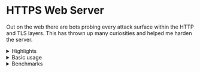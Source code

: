 # HTTPS Web Server

Out on the web there are bots probing every attack surface within the HTTP and TLS layers.
This has thrown up many curiosities and helped me harden the server.

<details>
<summary>Highlights</summary>
  
* The implementations for HTTP/1.1 and TLS/1.2 are my own.
* I am using my own finite elliptic curve group implementations for TLS key-exchange and signatures.
* I have used C++20 coroutines to finesse control-flow, [improving](https://github.com/fwoodruff/https-archive) bulk file transfer latency.
* The server runs at freddiewoodruff.co.uk on my Raspberry Pi 1B.
* The C++20 executable was cross-compiled for the Raspberry Pi on an AWS EC2 instance.
</details>

<details>
<summary>Basic usage</summary>
  
  
Install with
```bash
git clone https://github.com/fwoodruff/HTTPS.git
cd HTTPS
```
then run with either Make
```
make && ./target/codeymccodeface
```
or Docker
```bash
docker compose up
```

Every 60 days, CA certificates are updated with:
  
```
sudo certbot certonly --key-type=ecdsa --cert-name=freddiewoodruff.co.uk --elliptic-curve=secp256r1 --webroot --force-renewal
```

`config.txt` is for localhost.

`config_live.txt` is my Raspberry Pi server config.
</details>

<details>
  <summary>Benchmarks</summary>
 
| Client request                                                         | Data-rate | Transfer time |
| ---------------------------------------------------------------------- | --------- | ------------- |
| `scp freddiewoodruff.co.uk:~/doc/HTTPS20/webpages/assets/carina.png .` | 3.0MB/s   | 41s           |
| `wget https://freddiewoodruff.co.uk/assets/carina.png`                 | 702KB/s   | 3m 3s         |
</details>
